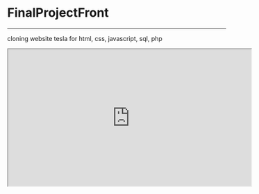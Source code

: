 # FinalProjectFront
_________________________
cloning website tesla for html, css, javascript, sql, php


<iframe width="560" height="315" src='https://dbdiagram.io/embed/63ffade2296d97641d84bc14'> </iframe>
